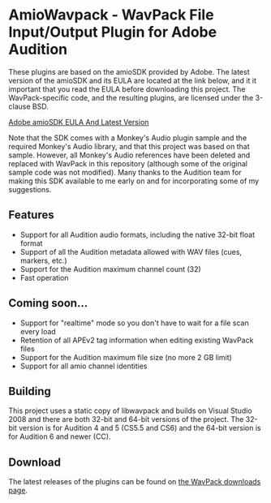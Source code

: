 AmioWavpack - WavPack File Input/Output Plugin for Adobe Audition
=================================================================

These plugins are based on
the amioSDK provided by Adobe. The latest version of the amioSDK and
its EULA are located at the link below, and it it important that
you read the EULA before downloading this project. The WavPack-specific
code, and the resulting plugins, are licensed under the 3-clause BSD.

[Adobe amioSDK EULA And Latest Version](http://www.adobe.com/devnet/audition/AuditionSDKEULA.html)

Note that the SDK comes with a Monkey's Audio plugin sample and the required Monkey's
Audio library, and that this project was based on that sample. However, all Monkey's Audio
references have been deleted and replaced with WavPack in this repository (although some of
the original sample code was not modified). Many
thanks to the Audition team for making this SDK available to me early on and
for incorporating some of my suggestions.

## Features

* Support for all Audition audio formats, including the native 32-bit float format
* Support of all the Audition metadata allowed with WAV files (cues, markers, etc.)
* Support for the Audition maximum channel count (32)
* Fast operation

## Coming soon...

* Support for "realtime" mode so you don't have to wait for a file scan every load
* Retention of all APEv2 tag information when editing existing WavPack files
* Support for the Audition maximum file size (no more 2 GB limit)
* Support for all amio channel identities

## Building

This project uses a static copy of libwavpack and builds on Visual Studio 2008 and there
are both 32-bit and 64-bit versions of the project. The 32-bit version is for Audition 4 and 5
(CS5.5 and CS6) and the 64-bit version is for Audition 6 and newer (CC).

## Download

The latest releases of the plugins can be found on [the WavPack downloads page](http://www.wavpack.com/downloads.html).



